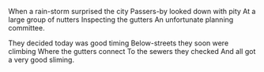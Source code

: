 When a rain-storm surprised the city
Passers-by looked down with pity
At a large group of nutters
Inspecting the gutters
An unfortunate planning committee.

They decided today was good timing
Below-streets they soon were climbing
Where the gutters connect
To the sewers they checked
And all got a very good sliming.
